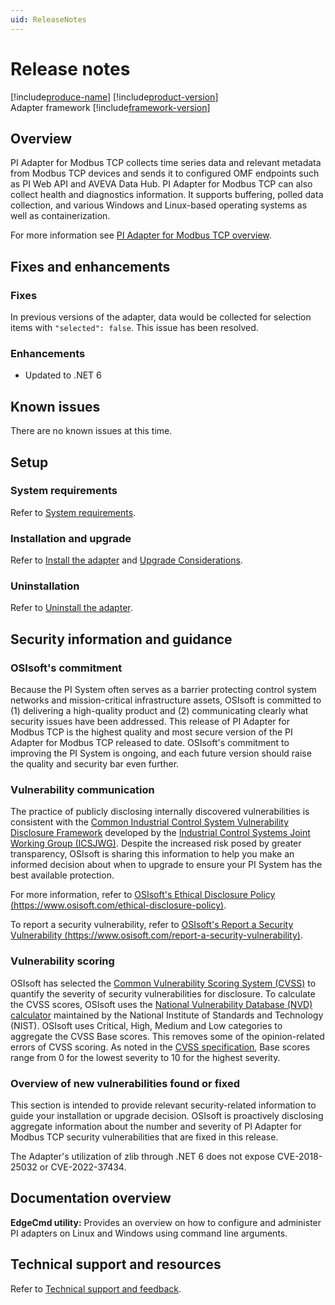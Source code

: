 ```yaml
---
uid: ReleaseNotes
---
```


# Release notes

[!include[produce-name](../main/shared-content/_includes/inline/product-name.md)] [!include[product-version](../main/shared-content/_includes/inline/product-version.md)]<br>
Adapter framework [!include[framework-version](../main/shared-content/_includes/inline/framework-version.md)]

## Overview

PI Adapter for Modbus TCP collects time series data and relevant metadata from Modbus TCP devices and sends it to configured OMF endpoints such as PI Web API and AVEVA Data Hub. PI Adapter for Modbus TCP can also collect health and diagnostics information. It supports buffering, polled data collection, and various Windows and Linux-based operating systems as well as containerization.

For more information see [PI Adapter for Modbus TCP overview](xref:PIAdapterForModbusTCPOverview).

## Fixes and enhancements

### Fixes

In previous versions of the adapter, data would be collected for selection items with `"selected": false`. This issue has been resolved.


### Enhancements

- Updated to .NET 6

## Known issues

There are no known issues at this time.

## Setup

### System requirements

Refer to [System requirements](xref:SystemRequirements).

### Installation and upgrade

Refer to [Install the adapter](xref:InstallTheAdapter) and [Upgrade Considerations](xref:PIAdapterForModbusTCPUpgradeConsiderations).

### Uninstallation

Refer to [Uninstall the adapter](xref:UninstallTheAdapter).

## Security information and guidance

### OSIsoft's commitment

Because the PI System often serves as a barrier protecting control system networks and mission-critical infrastructure assets, OSIsoft is committed to (1) delivering a high-quality product and (2) communicating clearly what security issues have been addressed. This release of PI Adapter for Modbus TCP is the highest quality and most secure version of the PI Adapter for Modbus TCP released to date. OSIsoft's commitment to improving the PI System is ongoing, and each future version should raise the quality and security bar even further.

### Vulnerability communication

The practice of publicly disclosing internally discovered vulnerabilities is consistent with the [Common Industrial Control System Vulnerability Disclosure Framework](https://ics-cert.us-cert.gov/sites/default/files/ICSJWG-Archive/ICSJWG_Vulnerability_Disclosure_Framework_Final_1.pdf) developed by the [Industrial Control Systems Joint Working Group (ICSJWG)](https://ics-cert.us-cert.gov/Industrial-Control-Systems-Joint-Working-Group-ICSJWG). Despite the increased risk posed by greater transparency, OSIsoft is sharing this information to help you make an informed decision about when to upgrade to ensure your PI System has the best available protection.

For more information, refer to [OSIsoft's Ethical Disclosure Policy (https://www.osisoft.com/ethical-disclosure-policy)](https://www.osisoft.com/ethical-disclosure-policy).

To report a security vulnerability, refer to [OSIsoft's Report a Security Vulnerability (https://www.osisoft.com/report-a-security-vulnerability)](https://www.osisoft.com/report-a-security-vulnerability).

### Vulnerability scoring

OSIsoft has selected the [Common Vulnerability Scoring System (CVSS)](https://www.first.org/cvss/v2/guide) to quantify the severity of security vulnerabilities for disclosure. To calculate the CVSS scores, OSIsoft uses the [National Vulnerability Database (NVD) calculator](https://nvd.nist.gov/cvss.cfm?calculator&amp;version=2) maintained by the National Institute of Standards and Technology (NIST).  OSIsoft uses Critical, High, Medium and Low categories to aggregate the CVSS Base scores. This removes some of the opinion-related errors of CVSS scoring.  As noted in the [CVSS specification](https://www.first.org/cvss/specification-document), Base scores range from 0 for the lowest severity to 10 for the highest severity.

### Overview of new vulnerabilities found or fixed

This section is intended to provide relevant security-related information to guide your installation or upgrade decision. OSIsoft is proactively disclosing aggregate information about the number and severity of PI Adapter for Modbus TCP security vulnerabilities that are fixed in this release.

The Adapter's utilization of zlib through .NET 6 does not expose CVE-2018-25032 or CVE-2022-37434.

## Documentation overview

**EdgeCmd utility:** Provides an overview on how to configure and administer PI adapters on Linux and Windows using command line arguments.

## Technical support and resources

Refer to [Technical support and feedback](xref:TechnicalSupportAndFeedback).
